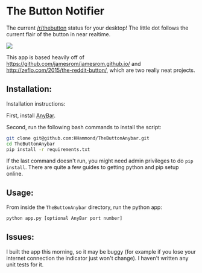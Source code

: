 # The Button Notifier

The current [/r/thebutton](https://www.reddit.com/r/thebutton) status for your desktop! The little dot follows the current flair of the button in near realtime. 

![](http://i.imgur.com/TDmEtyA.png)

This app is based heavily off of https://github.com/jamesrom/jamesrom.github.io/ and http://zeflo.com/2015/the-reddit-button/, which are two really neat projects.

## Installation:

Installation instructions:

First, install [AnyBar](https://github.com/tonsky/AnyBar). 

Second, run the following bash commands to install the script:

```bash
git clone git@github.com:HHammond/TheButtonAnybar.git
cd TheButtonAnybar
pip install -r requirements.txt
```

If the last command doesn't run, you might need admin privileges to do `pip install`. There are quite a few guides to getting python and pip setup online.

## Usage:

From inside the `TheButtonAnybar` directory, run the python app:

```bash
python app.py [optional AnyBar port number]
```

## Issues:

I built the app this morning, so it may be buggy (for example if you lose your internet connection the indicator just won't change). I haven't written any unit tests for it.

